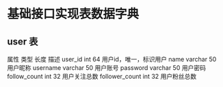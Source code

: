 # 基础接口实现表数据字典
## user 表
属性  类型  长度  描述
user_id int	64	用户id，唯一，标识用户
name	varchar	50	用户昵称
username	varchar	50	用户账号
password	varchar	50	用户密码
follow_count	int	32	用户关注总数
follower_count	int	32	用户粉丝总数
